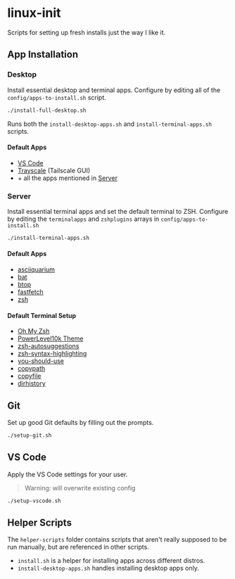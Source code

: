 # linux-init
Scripts for setting up fresh installs just the way I like it.

## App Installation

### Desktop
Install essential desktop and terminal apps. Configure by editing all of the `config/apps-to-install.sh` script.

``` bash
./install-full-desktop.sh
```

Runs both the `install-desktop-apps.sh` and `install-terminal-apps.sh` scripts.

#### Default Apps

- [VS Code](https://code.visualstudio.com/)
- [Trayscale](https://github.com/DeedleFake/trayscale) (Tailscale GUI)
- \+ all the apps mentioned in [Server](#default-apps-1)

### Server
Install essential terminal apps and set the default terminal to ZSH. Configure by editing the `terminalapps` and `zshplugins` arrays in `config/apps-to-install.sh`

``` bash
./install-terminal-apps.sh
```

#### Default Apps

- [asciiquarium](https://github.com/cmatsuoka/asciiquarium)
- [bat](https://github.com/sharkdp/bat)
- [btop](https://github.com/aristocratos/btop)
- [fastfetch](https://github.com/fastfetch-cli/fastfetch)
- [zsh](https://zsh.sourceforge.io/)

#### Default Terminal Setup

- [Oh My Zsh](https://ohmyz.sh/)
- [PowerLevel10k Theme](https://github.com/romkatv/powerlevel10k)
- [zsh-autosuggestions](https://github.com/zsh-users/zsh-autosuggestions)
- [zsh-syntax-highlighting](https://github.com/zsh-users/zsh-syntax-highlighting)
- [you-should-use](https://github.com/MichaelAquilina/zsh-you-should-use)
- [copypath](https://github.com/ohmyzsh/ohmyzsh/tree/master/plugins/copypath)
- [copyfile](https://github.com/ohmyzsh/ohmyzsh/tree/master/plugins/copyfile)
- [dirhistory](https://github.com/ohmyzsh/ohmyzsh/tree/master/plugins/dirhistory)

## Git
Set up good Git defaults by filling out the prompts.

``` bash
./setup-git.sh
```

## VS Code
Apply the VS Code settings for your user.

> Warning: will overwrite existing config

``` bash
./setup-vscode.sh
```


## Helper Scripts
The `helper-scripts` folder contains scripts that aren't really supposed to be run manually, but are referenced in other scripts.

- `install.sh` is a helper for installing apps across different distros.
- `install-desktop-apps.sh` handles installing desktop apps only.